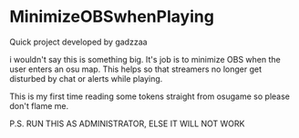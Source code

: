 # MinimizeOBSwhenPlaying
Quick project developed by gadzzaa

i wouldn't say this is something big. It's job is to minimize OBS when the user enters an osu map. This helps so that streamers no longer get disturbed by chat or alerts while playing.

This is my first time reading some tokens straight from osugame so please don't flame me.

P.S. RUN THIS AS ADMINISTRATOR, ELSE IT WILL NOT WORK
